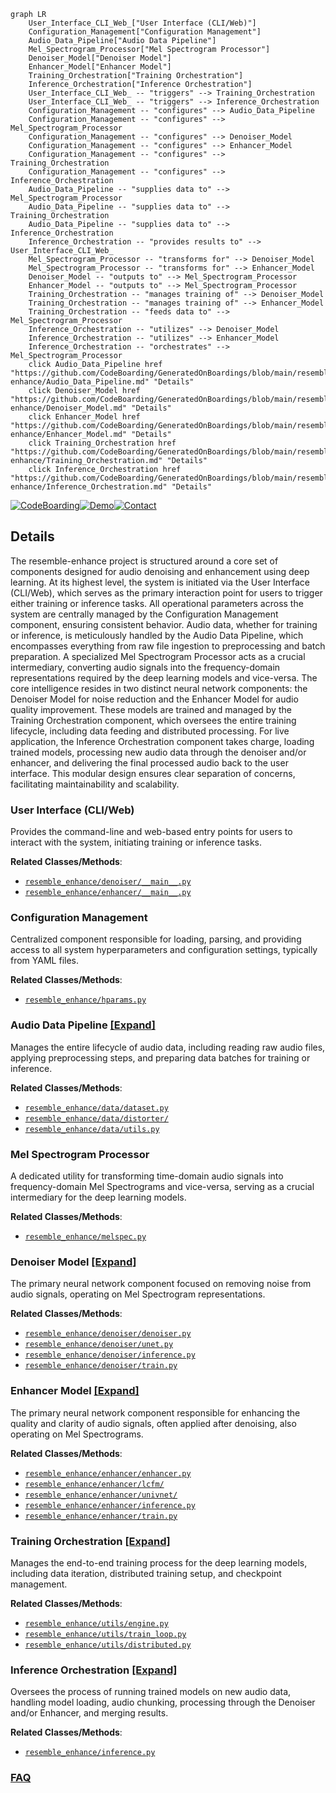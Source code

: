 ```mermaid
graph LR
    User_Interface_CLI_Web_["User Interface (CLI/Web)"]
    Configuration_Management["Configuration Management"]
    Audio_Data_Pipeline["Audio Data Pipeline"]
    Mel_Spectrogram_Processor["Mel Spectrogram Processor"]
    Denoiser_Model["Denoiser Model"]
    Enhancer_Model["Enhancer Model"]
    Training_Orchestration["Training Orchestration"]
    Inference_Orchestration["Inference Orchestration"]
    User_Interface_CLI_Web_ -- "triggers" --> Training_Orchestration
    User_Interface_CLI_Web_ -- "triggers" --> Inference_Orchestration
    Configuration_Management -- "configures" --> Audio_Data_Pipeline
    Configuration_Management -- "configures" --> Mel_Spectrogram_Processor
    Configuration_Management -- "configures" --> Denoiser_Model
    Configuration_Management -- "configures" --> Enhancer_Model
    Configuration_Management -- "configures" --> Training_Orchestration
    Configuration_Management -- "configures" --> Inference_Orchestration
    Audio_Data_Pipeline -- "supplies data to" --> Mel_Spectrogram_Processor
    Audio_Data_Pipeline -- "supplies data to" --> Training_Orchestration
    Audio_Data_Pipeline -- "supplies data to" --> Inference_Orchestration
    Inference_Orchestration -- "provides results to" --> User_Interface_CLI_Web_
    Mel_Spectrogram_Processor -- "transforms for" --> Denoiser_Model
    Mel_Spectrogram_Processor -- "transforms for" --> Enhancer_Model
    Denoiser_Model -- "outputs to" --> Mel_Spectrogram_Processor
    Enhancer_Model -- "outputs to" --> Mel_Spectrogram_Processor
    Training_Orchestration -- "manages training of" --> Denoiser_Model
    Training_Orchestration -- "manages training of" --> Enhancer_Model
    Training_Orchestration -- "feeds data to" --> Mel_Spectrogram_Processor
    Inference_Orchestration -- "utilizes" --> Denoiser_Model
    Inference_Orchestration -- "utilizes" --> Enhancer_Model
    Inference_Orchestration -- "orchestrates" --> Mel_Spectrogram_Processor
    click Audio_Data_Pipeline href "https://github.com/CodeBoarding/GeneratedOnBoardings/blob/main/resemble-enhance/Audio_Data_Pipeline.md" "Details"
    click Denoiser_Model href "https://github.com/CodeBoarding/GeneratedOnBoardings/blob/main/resemble-enhance/Denoiser_Model.md" "Details"
    click Enhancer_Model href "https://github.com/CodeBoarding/GeneratedOnBoardings/blob/main/resemble-enhance/Enhancer_Model.md" "Details"
    click Training_Orchestration href "https://github.com/CodeBoarding/GeneratedOnBoardings/blob/main/resemble-enhance/Training_Orchestration.md" "Details"
    click Inference_Orchestration href "https://github.com/CodeBoarding/GeneratedOnBoardings/blob/main/resemble-enhance/Inference_Orchestration.md" "Details"
```

[![CodeBoarding](https://img.shields.io/badge/Generated%20by-CodeBoarding-9cf?style=flat-square)](https://github.com/CodeBoarding/GeneratedOnBoardings)[![Demo](https://img.shields.io/badge/Try%20our-Demo-blue?style=flat-square)](https://www.codeboarding.org/demo)[![Contact](https://img.shields.io/badge/Contact%20us%20-%20contact@codeboarding.org-lightgrey?style=flat-square)](mailto:contact@codeboarding.org)

## Details

The resemble-enhance project is structured around a core set of components designed for audio denoising and enhancement using deep learning. At its highest level, the system is initiated via the User Interface (CLI/Web), which serves as the primary interaction point for users to trigger either training or inference tasks. All operational parameters across the system are centrally managed by the Configuration Management component, ensuring consistent behavior. Audio data, whether for training or inference, is meticulously handled by the Audio Data Pipeline, which encompasses everything from raw file ingestion to preprocessing and batch preparation. A specialized Mel Spectrogram Processor acts as a crucial intermediary, converting audio signals into the frequency-domain representations required by the deep learning models and vice-versa. The core intelligence resides in two distinct neural network components: the Denoiser Model for noise reduction and the Enhancer Model for audio quality improvement. These models are trained and managed by the Training Orchestration component, which oversees the entire training lifecycle, including data feeding and distributed processing. For live application, the Inference Orchestration component takes charge, loading trained models, processing new audio data through the denoiser and/or enhancer, and delivering the final processed audio back to the user interface. This modular design ensures clear separation of concerns, facilitating maintainability and scalability.

### User Interface (CLI/Web)
Provides the command-line and web-based entry points for users to interact with the system, initiating training or inference tasks.


**Related Classes/Methods**:

- <a href="https://github.com/resemble-ai/resemble-enhance/blob/main/resemble_enhance/denoiser/__main__.py" target="_blank" rel="noopener noreferrer">`resemble_enhance/denoiser/__main__.py`</a>
- <a href="https://github.com/resemble-ai/resemble-enhance/blob/main/resemble_enhance/enhancer/__main__.py" target="_blank" rel="noopener noreferrer">`resemble_enhance/enhancer/__main__.py`</a>


### Configuration Management
Centralized component responsible for loading, parsing, and providing access to all system hyperparameters and configuration settings, typically from YAML files.


**Related Classes/Methods**:

- <a href="https://github.com/resemble-ai/resemble-enhance/blob/main/resemble_enhance/hparams.py" target="_blank" rel="noopener noreferrer">`resemble_enhance/hparams.py`</a>


### Audio Data Pipeline [[Expand]](./Audio_Data_Pipeline.md)
Manages the entire lifecycle of audio data, including reading raw audio files, applying preprocessing steps, and preparing data batches for training or inference.


**Related Classes/Methods**:

- <a href="https://github.com/resemble-ai/resemble-enhance/blob/main/resemble_enhance/data/dataset.py" target="_blank" rel="noopener noreferrer">`resemble_enhance/data/dataset.py`</a>
- <a href="https://github.com/resemble-ai/resemble-enhance/blob/main/resemble_enhance/data/distorter/" target="_blank" rel="noopener noreferrer">`resemble_enhance/data/distorter/`</a>
- <a href="https://github.com/resemble-ai/resemble-enhance/blob/main/resemble_enhance/data/utils.py" target="_blank" rel="noopener noreferrer">`resemble_enhance/data/utils.py`</a>


### Mel Spectrogram Processor
A dedicated utility for transforming time-domain audio signals into frequency-domain Mel Spectrograms and vice-versa, serving as a crucial intermediary for the deep learning models.


**Related Classes/Methods**:

- <a href="https://github.com/resemble-ai/resemble-enhance/blob/main/resemble_enhance/melspec.py" target="_blank" rel="noopener noreferrer">`resemble_enhance/melspec.py`</a>


### Denoiser Model [[Expand]](./Denoiser_Model.md)
The primary neural network component focused on removing noise from audio signals, operating on Mel Spectrogram representations.


**Related Classes/Methods**:

- <a href="https://github.com/resemble-ai/resemble-enhance/blob/main/resemble_enhance/denoiser/denoiser.py" target="_blank" rel="noopener noreferrer">`resemble_enhance/denoiser/denoiser.py`</a>
- <a href="https://github.com/resemble-ai/resemble-enhance/blob/main/resemble_enhance/denoiser/unet.py" target="_blank" rel="noopener noreferrer">`resemble_enhance/denoiser/unet.py`</a>
- <a href="https://github.com/resemble-ai/resemble-enhance/blob/main/resemble_enhance/denoiser/inference.py" target="_blank" rel="noopener noreferrer">`resemble_enhance/denoiser/inference.py`</a>
- <a href="https://github.com/resemble-ai/resemble-enhance/blob/main/resemble_enhance/denoiser/train.py" target="_blank" rel="noopener noreferrer">`resemble_enhance/denoiser/train.py`</a>


### Enhancer Model [[Expand]](./Enhancer_Model.md)
The primary neural network component responsible for enhancing the quality and clarity of audio signals, often applied after denoising, also operating on Mel Spectrograms.


**Related Classes/Methods**:

- <a href="https://github.com/resemble-ai/resemble-enhance/blob/main/resemble_enhance/enhancer/enhancer.py" target="_blank" rel="noopener noreferrer">`resemble_enhance/enhancer/enhancer.py`</a>
- <a href="https://github.com/resemble-ai/resemble-enhance/blob/main/resemble_enhance/enhancer/lcfm/" target="_blank" rel="noopener noreferrer">`resemble_enhance/enhancer/lcfm/`</a>
- <a href="https://github.com/resemble-ai/resemble-enhance/blob/main/resemble_enhance/enhancer/univnet/" target="_blank" rel="noopener noreferrer">`resemble_enhance/enhancer/univnet/`</a>
- <a href="https://github.com/resemble-ai/resemble-enhance/blob/main/resemble_enhance/enhancer/inference.py" target="_blank" rel="noopener noreferrer">`resemble_enhance/enhancer/inference.py`</a>
- <a href="https://github.com/resemble-ai/resemble-enhance/blob/main/resemble_enhance/enhancer/train.py" target="_blank" rel="noopener noreferrer">`resemble_enhance/enhancer/train.py`</a>


### Training Orchestration [[Expand]](./Training_Orchestration.md)
Manages the end-to-end training process for the deep learning models, including data iteration, distributed training setup, and checkpoint management.


**Related Classes/Methods**:

- <a href="https://github.com/resemble-ai/resemble-enhance/blob/main/resemble_enhance/utils/engine.py" target="_blank" rel="noopener noreferrer">`resemble_enhance/utils/engine.py`</a>
- <a href="https://github.com/resemble-ai/resemble-enhance/blob/main/resemble_enhance/utils/train_loop.py" target="_blank" rel="noopener noreferrer">`resemble_enhance/utils/train_loop.py`</a>
- <a href="https://github.com/resemble-ai/resemble-enhance/blob/main/resemble_enhance/utils/distributed.py" target="_blank" rel="noopener noreferrer">`resemble_enhance/utils/distributed.py`</a>


### Inference Orchestration [[Expand]](./Inference_Orchestration.md)
Oversees the process of running trained models on new audio data, handling model loading, audio chunking, processing through the Denoiser and/or Enhancer, and merging results.


**Related Classes/Methods**:

- <a href="https://github.com/resemble-ai/resemble-enhance/blob/main/resemble_enhance/inference.py" target="_blank" rel="noopener noreferrer">`resemble_enhance/inference.py`</a>




### [FAQ](https://github.com/CodeBoarding/GeneratedOnBoardings/tree/main?tab=readme-ov-file#faq)